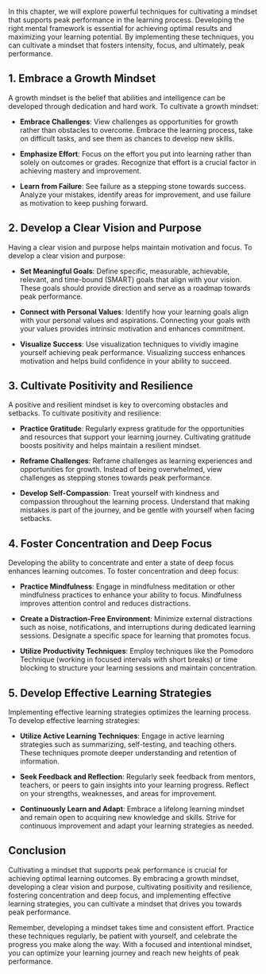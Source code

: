 
In this chapter, we will explore powerful techniques for cultivating a mindset that supports peak performance in the learning process. Developing the right mental framework is essential for achieving optimal results and maximizing your learning potential. By implementing these techniques, you can cultivate a mindset that fosters intensity, focus, and ultimately, peak performance.

1\. Embrace a Growth Mindset
---------------------------

A growth mindset is the belief that abilities and intelligence can be developed through dedication and hard work. To cultivate a growth mindset:

* **Embrace Challenges**: View challenges as opportunities for growth rather than obstacles to overcome. Embrace the learning process, take on difficult tasks, and see them as chances to develop new skills.

* **Emphasize Effort**: Focus on the effort you put into learning rather than solely on outcomes or grades. Recognize that effort is a crucial factor in achieving mastery and improvement.

* **Learn from Failure**: See failure as a stepping stone towards success. Analyze your mistakes, identify areas for improvement, and use failure as motivation to keep pushing forward.

2\. Develop a Clear Vision and Purpose
-------------------------------------

Having a clear vision and purpose helps maintain motivation and focus. To develop a clear vision and purpose:

* **Set Meaningful Goals**: Define specific, measurable, achievable, relevant, and time-bound (SMART) goals that align with your vision. These goals should provide direction and serve as a roadmap towards peak performance.

* **Connect with Personal Values**: Identify how your learning goals align with your personal values and aspirations. Connecting your goals with your values provides intrinsic motivation and enhances commitment.

* **Visualize Success**: Use visualization techniques to vividly imagine yourself achieving peak performance. Visualizing success enhances motivation and helps build confidence in your ability to succeed.

3\. Cultivate Positivity and Resilience
--------------------------------------

A positive and resilient mindset is key to overcoming obstacles and setbacks. To cultivate positivity and resilience:

* **Practice Gratitude**: Regularly express gratitude for the opportunities and resources that support your learning journey. Cultivating gratitude boosts positivity and helps maintain a resilient mindset.

* **Reframe Challenges**: Reframe challenges as learning experiences and opportunities for growth. Instead of being overwhelmed, view challenges as stepping stones towards peak performance.

* **Develop Self-Compassion**: Treat yourself with kindness and compassion throughout the learning process. Understand that making mistakes is part of the journey, and be gentle with yourself when facing setbacks.

4\. Foster Concentration and Deep Focus
--------------------------------------

Developing the ability to concentrate and enter a state of deep focus enhances learning outcomes. To foster concentration and deep focus:

* **Practice Mindfulness**: Engage in mindfulness meditation or other mindfulness practices to enhance your ability to focus. Mindfulness improves attention control and reduces distractions.

* **Create a Distraction-Free Environment**: Minimize external distractions such as noise, notifications, and interruptions during dedicated learning sessions. Designate a specific space for learning that promotes focus.

* **Utilize Productivity Techniques**: Employ techniques like the Pomodoro Technique (working in focused intervals with short breaks) or time blocking to structure your learning sessions and maintain concentration.

5\. Develop Effective Learning Strategies
----------------------------------------

Implementing effective learning strategies optimizes the learning process. To develop effective learning strategies:

* **Utilize Active Learning Techniques**: Engage in active learning strategies such as summarizing, self-testing, and teaching others. These techniques promote deeper understanding and retention of information.

* **Seek Feedback and Reflection**: Regularly seek feedback from mentors, teachers, or peers to gain insights into your learning progress. Reflect on your strengths, weaknesses, and areas for improvement.

* **Continuously Learn and Adapt**: Embrace a lifelong learning mindset and remain open to acquiring new knowledge and skills. Strive for continuous improvement and adapt your learning strategies as needed.

Conclusion
----------

Cultivating a mindset that supports peak performance is crucial for achieving optimal learning outcomes. By embracing a growth mindset, developing a clear vision and purpose, cultivating positivity and resilience, fostering concentration and deep focus, and implementing effective learning strategies, you can cultivate a mindset that drives you towards peak performance.

Remember, developing a mindset takes time and consistent effort. Practice these techniques regularly, be patient with yourself, and celebrate the progress you make along the way. With a focused and intentional mindset, you can optimize your learning journey and reach new heights of peak performance.
